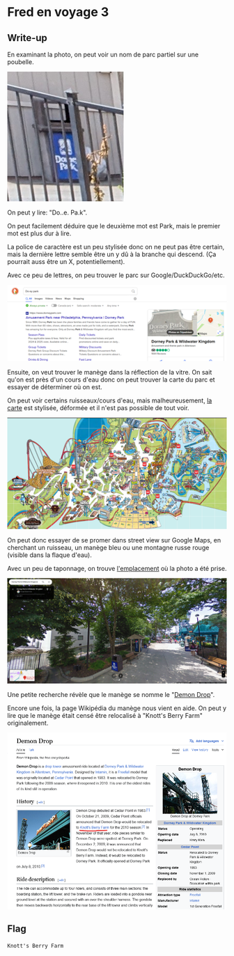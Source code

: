 # Fred en voyage 3

## Write-up

En examinant la photo, on peut voir un nom de parc partiel sur une poubelle.

![alt text](image.png)

On peut y lire: "Do..e. Pa.k".

On peut facilement déduire que le deuxième mot est Park, mais le premier mot est plus dur à lire.

La police de caractère est un peu stylisée donc on ne peut pas être certain, mais la dernière lettre semble être un y dû à la branche qui descend. (Ça pourrait auss être un X, potentiellement).

Avec ce peu de lettres, on peu trouver le parc sur Google/DuckDuckGo/etc.

![alt text](image-1.png)

Ensuite, on veut trouver le manège dans la réflection de la vitre. On sait qu'on est près d'un cours d'eau donc on peut trouver la carte du parc et essayer de déterminer où on est.

On peut voir certains ruisseaux/cours d'eau, mais malheureusement, [la carte](https://qr1.be/8A3C) est stylisée, déformée et il n'est pas possible de tout voir.

![alt text](image-2.png)

On peut donc essayer de se promer dans street view sur Google Maps, en cherchant un ruisseau, un manège bleu ou une montagne russe rouge (visible dans la flaque d'eau).

Avec un peu de taponnage, on trouve [l'emplacement](https://www.google.ca/maps/@40.580211,-75.5344552,3a,75y,349.48h,95.47t/data=!3m7!1e1!3m5!1sIIaCuHW-c8io04tkndvhDw!2e0!6shttps:%2F%2Fstreetviewpixels-pa.googleapis.com%2Fv1%2Fthumbnail%3Fcb_client%3Dmaps_sv.tactile%26w%3D900%26h%3D600%26pitch%3D-5.4695934407018%26panoid%3DIIaCuHW-c8io04tkndvhDw%26yaw%3D349.47932464791677!7i13312!8i6656?coh=205410&entry=ttu&g_ep=EgoyMDI0MDgyOC4wIKXMDSoASAFQAw%3D%3D) où la photo a été prise.

![alt text](image-3.png)

Une petite recherche révèle que le manège se nomme le "[Demon Drop](https://www.dorneypark.com/rides-experiences/demon-drop)".

Encore une fois, la page Wikipédia du manège nous vient en aide. On peut y lire que le manège était censé être relocalisé à "Knott's Berry Farm" originalement.

![alt text](image-4.png)

## Flag

`Knott's Berry Farm`